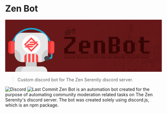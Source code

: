 # Zen Bot
![Zen Bot](https://raw.githubusercontent.com/Purhan/zen-bot/master/banner.png)
> Custom discord bot for The Zen Serenity discord server.

![Discord](https://img.shields.io/discord/458852780761808897?style=flat) ![Last Commit](https://img.shields.io/github/last-commit/purhan/zen-bot?style=flat)
Zen Bot is an automation bot created for the purpose of automating community moderation related tasks on The Zen Serenity's discord server.
The bot was created solely using discord.js, which is an npm package.
